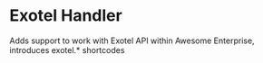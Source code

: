 # Exotel Handler
Adds support to work with Exotel API within Awesome Enterprise, introduces exotel.* shortcodes
